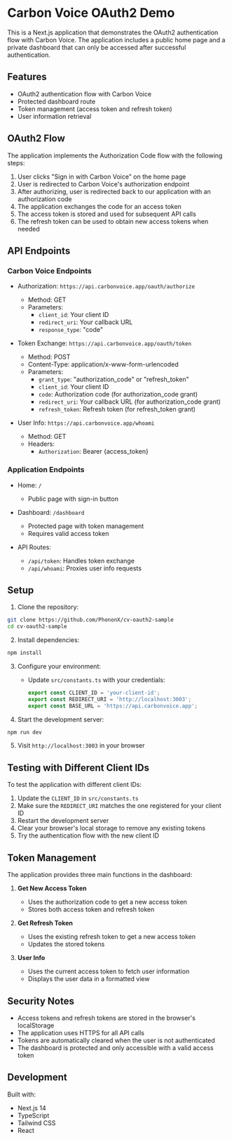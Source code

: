 # Carbon Voice OAuth2 Demo

This is a Next.js application that demonstrates the OAuth2 authentication flow with Carbon Voice. The application includes a public home page and a private dashboard that can only be accessed after successful authentication.

## Features

- OAuth2 authentication flow with Carbon Voice
- Protected dashboard route
- Token management (access token and refresh token)
- User information retrieval

## OAuth2 Flow

The application implements the Authorization Code flow with the following steps:

1. User clicks "Sign in with Carbon Voice" on the home page
2. User is redirected to Carbon Voice's authorization endpoint
3. After authorizing, user is redirected back to our application with an authorization code
4. The application exchanges the code for an access token
5. The access token is stored and used for subsequent API calls
6. The refresh token can be used to obtain new access tokens when needed

## API Endpoints

### Carbon Voice Endpoints

- Authorization: `https://api.carbonvoice.app/oauth/authorize`
  - Method: GET
  - Parameters:
    - `client_id`: Your client ID
    - `redirect_uri`: Your callback URL
    - `response_type`: "code"

- Token Exchange: `https://api.carbonvoice.app/oauth/token`
  - Method: POST
  - Content-Type: application/x-www-form-urlencoded
  - Parameters:
    - `grant_type`: "authorization_code" or "refresh_token"
    - `client_id`: Your client ID
    - `code`: Authorization code (for authorization_code grant)
    - `redirect_uri`: Your callback URL (for authorization_code grant)
    - `refresh_token`: Refresh token (for refresh_token grant)

- User Info: `https://api.carbonvoice.app/whoami`
  - Method: GET
  - Headers:
    - `Authorization`: Bearer {access_token}

### Application Endpoints

- Home: `/`
  - Public page with sign-in button

- Dashboard: `/dashboard`
  - Protected page with token management
  - Requires valid access token

- API Routes:
  - `/api/token`: Handles token exchange
  - `/api/whoami`: Proxies user info requests

## Setup

1. Clone the repository:
```bash
git clone https://github.com/PhononX/cv-oauth2-sample
cd cv-oauth2-sample
```

2. Install dependencies:
```bash
npm install
```

3. Configure your environment:
   - Update `src/constants.ts` with your credentials:
     ```typescript
     export const CLIENT_ID = 'your-client-id';
     export const REDIRECT_URI = 'http://localhost:3003';
     export const BASE_URL = 'https://api.carbonvoice.app';
     ```

4. Start the development server:
```bash
npm run dev
```

5. Visit `http://localhost:3003` in your browser

## Testing with Different Client IDs

To test the application with different client IDs:

1. Update the `CLIENT_ID` in `src/constants.ts`
2. Make sure the `REDIRECT_URI` matches the one registered for your client ID
3. Restart the development server
4. Clear your browser's local storage to remove any existing tokens
5. Try the authentication flow with the new client ID

## Token Management

The application provides three main functions in the dashboard:

1. **Get New Access Token**
   - Uses the authorization code to get a new access token
   - Stores both access token and refresh token

2. **Get Refresh Token**
   - Uses the existing refresh token to get a new access token
   - Updates the stored tokens

3. **User Info**
   - Uses the current access token to fetch user information
   - Displays the user data in a formatted view

## Security Notes

- Access tokens and refresh tokens are stored in the browser's localStorage
- The application uses HTTPS for all API calls
- Tokens are automatically cleared when the user is not authenticated
- The dashboard is protected and only accessible with a valid access token

## Development

Built with:
- Next.js 14
- TypeScript
- Tailwind CSS
- React